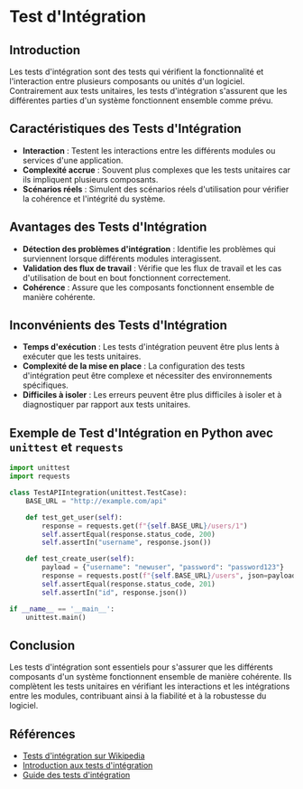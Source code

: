 # Test d'Intégration

## Introduction
Les tests d'intégration sont des tests qui vérifient la fonctionnalité et l'interaction entre plusieurs composants ou unités d'un logiciel. Contrairement aux tests unitaires, les tests d'intégration s'assurent que les différentes parties d'un système fonctionnent ensemble comme prévu.

## Caractéristiques des Tests d'Intégration
- **Interaction** : Testent les interactions entre les différents modules ou services d'une application.
- **Complexité accrue** : Souvent plus complexes que les tests unitaires car ils impliquent plusieurs composants.
- **Scénarios réels** : Simulent des scénarios réels d'utilisation pour vérifier la cohérence et l'intégrité du système.

## Avantages des Tests d'Intégration
- **Détection des problèmes d'intégration** : Identifie les problèmes qui surviennent lorsque différents modules interagissent.
- **Validation des flux de travail** : Vérifie que les flux de travail et les cas d'utilisation de bout en bout fonctionnent correctement.
- **Cohérence** : Assure que les composants fonctionnent ensemble de manière cohérente.

## Inconvénients des Tests d'Intégration
- **Temps d'exécution** : Les tests d'intégration peuvent être plus lents à exécuter que les tests unitaires.
- **Complexité de la mise en place** : La configuration des tests d'intégration peut être complexe et nécessiter des environnements spécifiques.
- **Difficiles à isoler** : Les erreurs peuvent être plus difficiles à isoler et à diagnostiquer par rapport aux tests unitaires.

## Exemple de Test d'Intégration en Python avec `unittest` et `requests`
```python
import unittest
import requests

class TestAPIIntegration(unittest.TestCase):
    BASE_URL = "http://example.com/api"

    def test_get_user(self):
        response = requests.get(f"{self.BASE_URL}/users/1")
        self.assertEqual(response.status_code, 200)
        self.assertIn("username", response.json())

    def test_create_user(self):
        payload = {"username": "newuser", "password": "password123"}
        response = requests.post(f"{self.BASE_URL}/users", json=payload)
        self.assertEqual(response.status_code, 201)
        self.assertIn("id", response.json())

if __name__ == '__main__':
    unittest.main()
```

## Conclusion
Les tests d'intégration sont essentiels pour s'assurer que les différents composants d'un système fonctionnent ensemble de manière cohérente. Ils complètent les tests unitaires en vérifiant les interactions et les intégrations entre les modules, contribuant ainsi à la fiabilité et à la robustesse du logiciel.

## Références
- [Tests d'intégration sur Wikipedia](https://fr.wikipedia.org/wiki/Test_d%27int%C3%A9gration)
- [Introduction aux tests d'intégration](https://martinfowler.com/bliki/IntegrationTest.html)
- [Guide des tests d'intégration](https://www.guru99.com/integration-testing.html)
